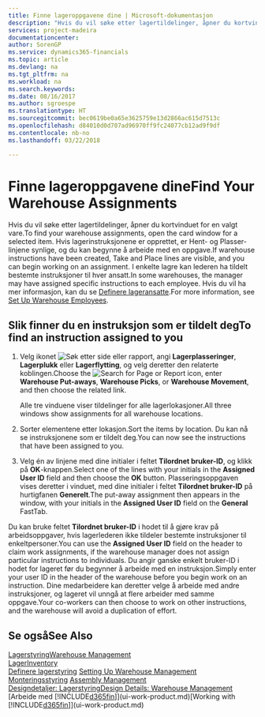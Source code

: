 ```yaml
---
title: Finne lageroppgavene dine | Microsoft-dokumentasjon
description: "Hvis du vil søke etter lagertildelinger, åpner du kortvinduet for en valgt vare. Hvis lagerinstruksjonene er opprettet, er Hent- og Plasser-linjene synlige, og du kan begynne å arbeide med en oppgave. I enkelte lagre kan lederen ha tildelt bestemte instruksjoner til hver ansatt."
services: project-madeira
documentationcenter: 
author: SorenGP
ms.service: dynamics365-financials
ms.topic: article
ms.devlang: na
ms.tgt_pltfrm: na
ms.workload: na
ms.search.keywords: 
ms.date: 08/16/2017
ms.author: sgroespe
ms.translationtype: HT
ms.sourcegitcommit: bec0619be0a65e3625759e13d2866ac615d7513c
ms.openlocfilehash: d84010d0d707ad96970ff9fc24077cb12ad9f9df
ms.contentlocale: nb-no
ms.lasthandoff: 03/22/2018

---
```

# <a name="find-your-warehouse-assignments"></a><span data-ttu-id="11e3f-105">Finne lageroppgavene dine</span><span class="sxs-lookup"><span data-stu-id="11e3f-105">Find Your Warehouse Assignments</span></span>
<span data-ttu-id="11e3f-106">Hvis du vil søke etter lagertildelinger, åpner du kortvinduet for en valgt vare.</span><span class="sxs-lookup"><span data-stu-id="11e3f-106">To find your warehouse assignments, open the card window for a selected item.</span></span> <span data-ttu-id="11e3f-107">Hvis lagerinstruksjonene er opprettet, er Hent- og Plasser-linjene synlige, og du kan begynne å arbeide med en oppgave.</span><span class="sxs-lookup"><span data-stu-id="11e3f-107">If warehouse instructions have been created, Take and Place lines are visible, and you can begin working on an assignment.</span></span> <span data-ttu-id="11e3f-108">I enkelte lagre kan lederen ha tildelt bestemte instruksjoner til hver ansatt.</span><span class="sxs-lookup"><span data-stu-id="11e3f-108">In some warehouses, the manager may have assigned specific instructions to each employee.</span></span> <span data-ttu-id="11e3f-109">Hvis du vil ha mer informasjon, kan du se [Definere lageransatte](warehouse-how-to-set-up-warehouse-employees.md).</span><span class="sxs-lookup"><span data-stu-id="11e3f-109">For more information, see [Set Up Warehouse Employees](warehouse-how-to-set-up-warehouse-employees.md).</span></span>

## <a name="to-find-an-instruction-assigned-to-you"></a><span data-ttu-id="11e3f-110">Slik finner du en instruksjon som er tildelt deg</span><span class="sxs-lookup"><span data-stu-id="11e3f-110">To find an instruction assigned to you</span></span>  
1.  <span data-ttu-id="11e3f-111">Velg ikonet ![Søk etter side eller rapport](media/ui-search/search_small.png "Søk etter side eller rapport"), angi **Lagerplasseringer**, **Lagerplukk** eller **Lagerflytting**, og velg deretter den relaterte koblingen.</span><span class="sxs-lookup"><span data-stu-id="11e3f-111">Choose the ![Search for Page or Report](media/ui-search/search_small.png "Search for Page or Report icon") icon, enter **Warehouse Put-aways**, **Warehouse Picks**, or **Warehouse Movement**, and then choose the related link.</span></span>

    <span data-ttu-id="11e3f-112">Alle tre vinduene viser tildelinger for alle lagerlokasjoner.</span><span class="sxs-lookup"><span data-stu-id="11e3f-112">All three windows show assignments for all warehouse locations.</span></span>  

2. <span data-ttu-id="11e3f-113">Sorter elementene etter lokasjon.</span><span class="sxs-lookup"><span data-stu-id="11e3f-113">Sort the items by location.</span></span> <span data-ttu-id="11e3f-114">Du kan nå se instruksjonene som er tildelt deg.</span><span class="sxs-lookup"><span data-stu-id="11e3f-114">You can now see the instructions that have been assigned to you.</span></span>  
3. <span data-ttu-id="11e3f-115">Velg én av linjene med dine initialer i feltet **Tilordnet bruker-ID**, og klikk på **OK**-knappen.</span><span class="sxs-lookup"><span data-stu-id="11e3f-115">Select one of the lines with your initials in the **Assigned User ID** field and then choose the **OK** button.</span></span> <span data-ttu-id="11e3f-116">Plasseringsoppgaven vises deretter i vinduet, med dine initialer i feltet **Tilordnet bruker-ID** på hurtigfanen **Generelt**.</span><span class="sxs-lookup"><span data-stu-id="11e3f-116">The put-away assignment then appears in the window, with your initials in the **Assigned User ID** field on the **General** FastTab.</span></span>  

<span data-ttu-id="11e3f-117">Du kan bruke feltet **Tilordnet bruker-ID** i hodet til å gjøre krav på arbeidsoppgaver, hvis lagerlederen ikke tildeler bestemte instruksjoner til enkeltpersoner.</span><span class="sxs-lookup"><span data-stu-id="11e3f-117">You can use the **Assigned User ID** field on the header to claim work assignments, if the warehouse manager does not assign particular instructions to individuals.</span></span> <span data-ttu-id="11e3f-118">Du angir ganske enkelt bruker-ID i hodet for lageret før du begynner å arbeide med en instruksjon.</span><span class="sxs-lookup"><span data-stu-id="11e3f-118">Simply enter your user ID in the header of the warehouse before you begin work on an instruction.</span></span> <span data-ttu-id="11e3f-119">Dine medarbeidere kan deretter velge å arbeide med andre instruksjoner, og lageret vil unngå at flere arbeider med samme oppgave.</span><span class="sxs-lookup"><span data-stu-id="11e3f-119">Your co-workers can then choose to work on other instructions, and the warehouse will avoid a duplication of effort.</span></span>  

## <a name="see-also"></a><span data-ttu-id="11e3f-120">Se også</span><span class="sxs-lookup"><span data-stu-id="11e3f-120">See Also</span></span>  
[<span data-ttu-id="11e3f-121">Lagerstyring</span><span class="sxs-lookup"><span data-stu-id="11e3f-121">Warehouse Management</span></span>](warehouse-manage-warehouse.md)  
[<span data-ttu-id="11e3f-122">Lager</span><span class="sxs-lookup"><span data-stu-id="11e3f-122">Inventory</span></span>](inventory-manage-inventory.md)  
<span data-ttu-id="11e3f-123">[Definere lagerstyring](warehouse-setup-warehouse.md)   </span><span class="sxs-lookup"><span data-stu-id="11e3f-123">[Setting Up Warehouse Management](warehouse-setup-warehouse.md)   </span></span>  
<span data-ttu-id="11e3f-124">[Monteringsstyring](assembly-assemble-items.md)  </span><span class="sxs-lookup"><span data-stu-id="11e3f-124">[Assembly Management](assembly-assemble-items.md)  </span></span>  
[<span data-ttu-id="11e3f-125">Designdetaljer: Lagerstyring</span><span class="sxs-lookup"><span data-stu-id="11e3f-125">Design Details: Warehouse Management</span></span>](design-details-warehouse-management.md)  
<span data-ttu-id="11e3f-126">[Arbeide med [!INCLUDE[d365fin](includes/d365fin_md.md)]](ui-work-product.md)</span><span class="sxs-lookup"><span data-stu-id="11e3f-126">[Working with [!INCLUDE[d365fin](includes/d365fin_md.md)]](ui-work-product.md)</span></span> 

